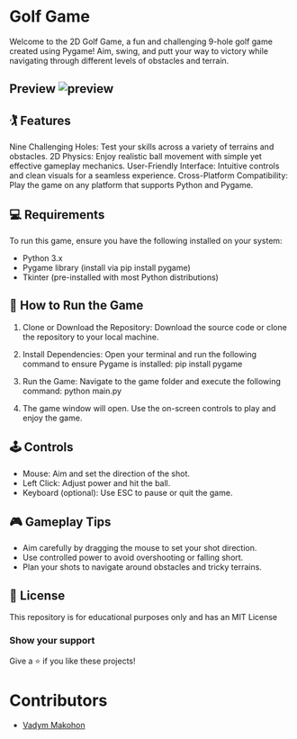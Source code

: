 # Golf Game

Welcome to the 2D Golf Game, a fun and challenging 9-hole golf game created using Pygame! Aim, swing, and putt your way to victory while navigating through different levels of obstacles and terrain.

## Preview ![preview](https://github.com/user-attachments/assets/284cf037-a205-45a0-90d9-503fbd812fe1)

## 🏌️ Features

Nine Challenging Holes: Test your skills across a variety of terrains and obstacles.
2D Physics: Enjoy realistic ball movement with simple yet effective gameplay mechanics.
User-Friendly Interface: Intuitive controls and clean visuals for a seamless experience.
Cross-Platform Compatibility: Play the game on any platform that supports Python and Pygame.

## 💻 Requirements

To run this game, ensure you have the following installed on your system:

- Python 3.x
- Pygame library (install via pip install pygame)
- Tkinter (pre-installed with most Python distributions)

## 🚀 How to Run the Game

1. Clone or Download the Repository: Download the source code or clone the repository to your local machine.

2. Install Dependencies: Open your terminal and run the following command to ensure Pygame is installed:
pip install pygame
3. Run the Game: Navigate to the game folder and execute the following command: python main.py
4. The game window will open. Use the on-screen controls to play and enjoy the game.

## 🕹️ Controls

- Mouse: Aim and set the direction of the shot.
- Left Click: Adjust power and hit the ball.
- Keyboard (optional): Use ESC to pause or quit the game.

## 🎮 Gameplay Tips

- Aim carefully by dragging the mouse to set your shot direction.
- Use controlled power to avoid overshooting or falling short.
- Plan your shots to navigate around obstacles and tricky terrains.

## 📜 License

This repository is for educational purposes only and has an MIT License

### Show your support

Give a ⭐ if you like these projects!

# Contributors

- [Vadym Makohon](https://github.com/VadymMakohon)
